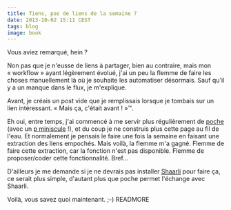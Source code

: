 ```yaml
---
title: Tiens, pas de liens de la semaine ?
date: 2013-10-02 15:11 CEST
tags: blog
image: book
---
```

Vous aviez remarqué, hein ?

Non pas que je n'eusse de liens à partager, bien au contraire, mais mon « workflow » ayant légèrement évolué, j'ai un peu la flemme de faire les choses manuellement là où je souhaite les automatiser désormais. Sauf qu'il y a un manque dans le flux, je m'explique.

Avant, je créais un post vide que je remplissais lorsque je tombais sur un lien intéressant. « Mais ça, c'était avant ! »™.

Eh oui, entre temps, j'ai commencé à me servir plus régulièrement de [poche](http://inthepoche.com) (avec un [p miniscule](https://twitter.com/getpoche/status/385116193314455552) !), et du coup je ne construis plus cette page au fil de l'eau. Et normalement je pensais le faire une fois la semaine en faisant une extraction des liens empochés. Mais voilà, la flemme m'a gagné. Flemme de faire cette extraction, car la fonction n'est pas disponible. Flemme de proposer/coder cette fonctionnalité. Bref...

D'ailleurs je me demande si je ne devrais pas installer [Shaarli](http://sebsauvage.net/wiki/doku.php?id=php:shaarli) pour faire ça, ce serait plus simple, d'autant plus que poche permet l'échange avec Shaarli.

Voilà, vous savez quoi maintenant. ;-)
READMORE
